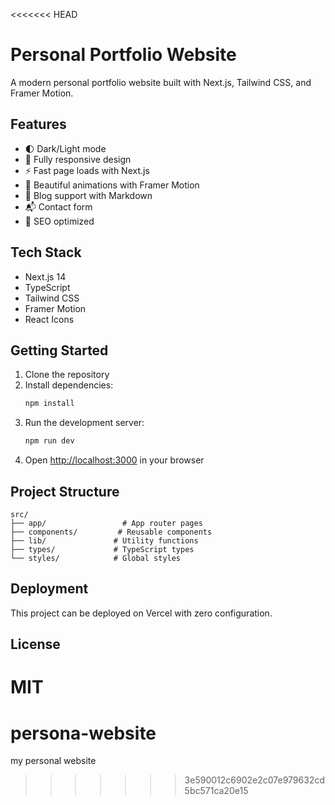<<<<<<< HEAD
# Personal Portfolio Website

A modern personal portfolio website built with Next.js, Tailwind CSS, and Framer Motion.

## Features

- 🌓 Dark/Light mode
- 📱 Fully responsive design
- ⚡ Fast page loads with Next.js
- 🎨 Beautiful animations with Framer Motion
- 📝 Blog support with Markdown
- 📬 Contact form
- 🎯 SEO optimized

## Tech Stack

- Next.js 14
- TypeScript
- Tailwind CSS
- Framer Motion
- React Icons

## Getting Started

1. Clone the repository
2. Install dependencies:
   ```bash
   npm install
   ```
3. Run the development server:
   ```bash
   npm run dev
   ```
4. Open [http://localhost:3000](http://localhost:3000) in your browser

## Project Structure

```
src/
├── app/                 # App router pages
├── components/         # Reusable components
├── lib/               # Utility functions
├── types/             # TypeScript types
└── styles/            # Global styles
```

## Deployment

This project can be deployed on Vercel with zero configuration.

## License

MIT
=======
# persona-website
my personal website
>>>>>>> 3e590012c6902e2c07e979632cd5bc571ca20e15
